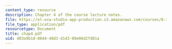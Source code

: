 ```yaml
---
content_type: resource
description: Chapter 4 of the course lecture notes.
file: https://ol-ocw-studio-app-production.s3.amazonaws.com/courses/8-325-relativistic-quantum-field-theory-iii-spring-2003/d03a9b1d084448d3d14309e06d2fd81a_chap4.pdf
file_type: application/pdf
resourcetype: Document
title: chap4.pdf
uid: d03a9b1d-0844-48d3-d143-09e06d2fd81a
---
```

